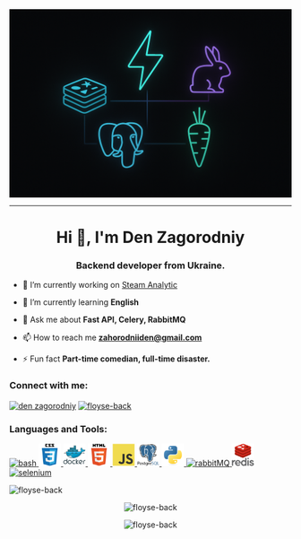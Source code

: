 <img align="center" src="header_image.png" alt="Header"/>
<hr>
<h1 align="center">Hi 👋, I'm Den Zagorodniy</h1>
<h3 align="center">Backend developer from Ukraine.</h3>

- 🔭 I’m currently working on [Steam Analytic](https://github.com/floyse-back/SteamAnalitic)

- 🌱 I’m currently learning **English**

- 💬 Ask me about **Fast API, Celery, RabbitMQ**

- 📫 How to reach me **zahorodniiden@gmail.com**

- ⚡ Fun fact **Part-time comedian, full-time disaster.**

<h3 align="left">Connect with me:</h3>
<p align="left">
<a href="https://linkedin.com/in/den zagorodniy" target="blank"><img align="center" src="https://raw.githubusercontent.com/rahuldkjain/github-profile-readme-generator/master/src/images/icons/Social/linked-in-alt.svg" alt="den zagorodniy" height="30" width="40" /></a>
<a href="https://www.leetcode.com/floyse-back" target="blank"><img align="center" src="https://raw.githubusercontent.com/rahuldkjain/github-profile-readme-generator/master/src/images/icons/Social/leet-code.svg" alt="floyse-back" height="30" width="40" /></a>
</p>

<h3 align="left">Languages and Tools:</h3>
<p align="left"> <a href="https://www.gnu.org/software/bash/" target="_blank" rel="noreferrer"> <img src="https://www.vectorlogo.zone/logos/gnu_bash/gnu_bash-icon.svg" alt="bash" width="40" height="40"/> </a> <a href="https://www.w3schools.com/css/" target="_blank" rel="noreferrer"> <img src="https://raw.githubusercontent.com/devicons/devicon/master/icons/css3/css3-original-wordmark.svg" alt="css3" width="40" height="40"/> </a> <a href="https://www.docker.com/" target="_blank" rel="noreferrer"> <img src="https://raw.githubusercontent.com/devicons/devicon/master/icons/docker/docker-original-wordmark.svg" alt="docker" width="40" height="40"/> </a> <a href="https://www.w3.org/html/" target="_blank" rel="noreferrer"> <img src="https://raw.githubusercontent.com/devicons/devicon/master/icons/html5/html5-original-wordmark.svg" alt="html5" width="40" height="40"/> </a> <a href="https://developer.mozilla.org/en-US/docs/Web/JavaScript" target="_blank" rel="noreferrer"> <img src="https://raw.githubusercontent.com/devicons/devicon/master/icons/javascript/javascript-original.svg" alt="javascript" width="40" height="40"/> </a> <a href="https://www.postgresql.org" target="_blank" rel="noreferrer"> <img src="https://raw.githubusercontent.com/devicons/devicon/master/icons/postgresql/postgresql-original-wordmark.svg" alt="postgresql" width="40" height="40"/> </a> <a href="https://www.python.org" target="_blank" rel="noreferrer"> <img src="https://raw.githubusercontent.com/devicons/devicon/master/icons/python/python-original.svg" alt="python" width="40" height="40"/> </a> <a href="https://www.rabbitmq.com" target="_blank" rel="noreferrer"> <img src="https://www.vectorlogo.zone/logos/rabbitmq/rabbitmq-icon.svg" alt="rabbitMQ" width="40" height="40"/> </a> <a href="https://redis.io" target="_blank" rel="noreferrer"> <img src="https://raw.githubusercontent.com/devicons/devicon/master/icons/redis/redis-original-wordmark.svg" alt="redis" width="40" height="40"/> </a> <a href="https://www.selenium.dev" target="_blank" rel="noreferrer"> <img src="https://raw.githubusercontent.com/detain/svg-logos/780f25886640cef088af994181646db2f6b1a3f8/svg/selenium-logo.svg" alt="selenium" width="40" height="40"/> </a> </p>

<p align="left">
  <img src="https://github-readme-stats.vercel.app/api/top-langs?username=floyse-back&show_icons=true&locale=en&layout=compact" alt="floyse-back" />
</p>

<p align="center">
  <img src="https://github-readme-stats.vercel.app/api?username=floyse-back&show_icons=true&locale=en" alt="floyse-back" />
</p>

<p align="center">
  <img src="https://github-readme-streak-stats.herokuapp.com/?user=floyse-back" alt="floyse-back" />
</p>
